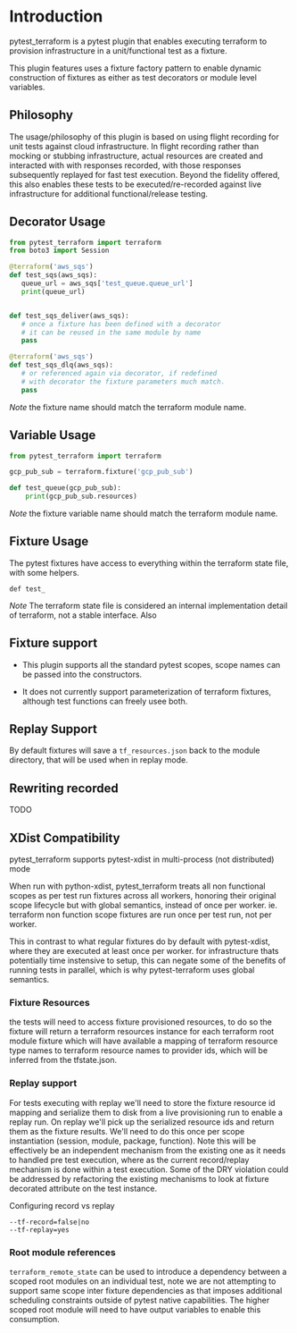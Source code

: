 # Introduction

pytest_terraform is a pytest plugin that enables executing terraform
to provision infrastructure in a unit/functional test as a fixture.

This plugin features uses a fixture factory pattern to enable dynamic
construction of fixtures as either as test decorators or module level
variables.


## Philosophy

The usage/philosophy of this plugin is based on using flight recording
for unit tests against cloud infrastructure. In flight recording rather
than mocking or stubbing infrastructure, actual resources are created
and interacted with with responses recorded, with those responses
subsequently replayed for fast test execution. Beyond the fidelity
offered, this also enables these tests to be executed/re-recorded against
live infrastructure for additional functional/release testing.


## Decorator Usage

```python
from pytest_terraform import terraform
from boto3 import Session

@terraform('aws_sqs')
def test_sqs(aws_sqs):
   queue_url = aws_sqs['test_queue.queue_url']
   print(queue_url)


def test_sqs_deliver(aws_sqs):
   # once a fixture has been defined with a decorator
   # it can be reused in the same module by name
   pass

@terraform('aws_sqs')
def test_sqs_dlq(aws_sqs):
   # or referenced again via decorator, if redefined
   # with decorator the fixture parameters much match.
   pass
```

*Note* the fixture name should match the terraform module name.

## Variable Usage

```python
from pytest_terraform import terraform

gcp_pub_sub = terraform.fixture('gcp_pub_sub')

def test_queue(gcp_pub_sub):
	print(gcp_pub_sub.resources)
```

*Note* the fixture variable name should match the terraform module name.

## Fixture Usage

The pytest fixtures have access to everything within the terraform
state file, with some helpers.

```
def test_

```

*Note* The terraform state file is considered an internal
implementation detail of terraform, not a stable interface. Also


## Fixture support

- This plugin supports all the standard pytest scopes, scope names can
  be passed into the constructors.

- It does not currently support parameterization of terraform fixtures,
  although test functions can freely usee both.

## Replay Support

By default fixtures will save a `tf_resources.json` back to the module
directory, that will be used when in replay mode.

## Rewriting recorded

TODO

## XDist Compatibility

pytest_terraform supports pytest-xdist in multi-process (not distributed)
mode

When run with python-xdist, pytest_terraform treats all non functional
scopes as per test run fixtures across all workers, honoring their
original scope lifecycle but with global semantics, instead of once
per worker. ie. terraform non function scope fixtures are run once
per test run, not per worker.

This in contrast to what regular fixtures do by default with
pytest-xdist, where they are executed at least once per worker. for
infrastructure thats potentially time instensive to setup, this can
negate some of the benefits of running tests in parallel, which is
why pytest-terraform uses global semantics.


### Fixture Resources

the tests will need to access fixture provisioned resources, to do so
the fixture will return a terraform resources instance for each
terraform root module fixture which will have available a mapping of
terraform resource type names to terraform resource names to provider
ids, which will be inferred from the tfstate.json.

### Replay support

For tests executing with replay we'll need to store the fixture
resource id mapping and serialize them to disk from a live
provisioning run to enable a replay run. On replay we'll pick up the
serialized resource ids and return them as the fixture results. We'll
need to do this once per scope instantiation (session, module,
package, function). Note this will be effectively be an independent
mechanism from the existing one as it needs to handled pre test
execution, where as the current record/replay mechanism is done within
a test execution. Some of the DRY violation could be addressed by
refactoring the existing mechanisms to look at fixture decorated
attribute on the test instance.

Configuring record vs replay

```
--tf-record=false|no
--tf-replay=yes
```

### Root module references

`terraform_remote_state` can be used to introduce a dependency between
a scoped root modules on an individual test, note we are not
attempting to support same scope inter fixture dependencies as that
imposes additional scheduling constraints outside of pytest native
capabilities. The higher scoped root module will need to have output
variables to enable this consumption.



